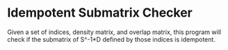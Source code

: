 # Idempotent Submatrix Checker

Given a set of indices, density matrix, and overlap matrix, this program will
check if the submatrix of S^-1*D defined by those indices is idempotent.
